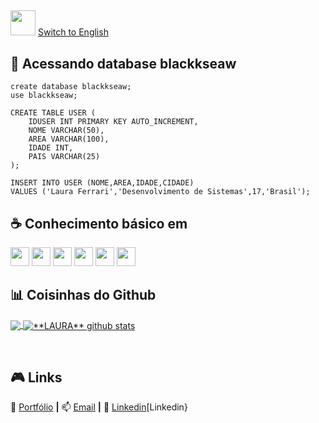 ## <p align="center">
  <img src="https://cdn-icons-png.flaticon.com/512/786/786486.png" width="40px;"/>
  <a href="https://github.com/blackkseaw/blackkseaw/blob/master/README-EN.md"> Switch to English </a> 
</p>




## 🚀 **Acessando database blackkseaw**

```
create database blackkseaw;
use blackkseaw;

CREATE TABLE USER (
    IDUSER INT PRIMARY KEY AUTO_INCREMENT,
    NOME VARCHAR(50),
    AREA VARCHAR(100),
    IDADE INT,
    PAIS VARCHAR(25)
);

INSERT INTO USER (NOME,AREA,IDADE,CIDADE)
VALUES ('Laura Ferrari','Desenvolvimento de Sistemas',17,'Brasil');

```

## ☕ **Conhecimento básico em**  

<code><img height="30" src="https://img.shields.io/badge/Android-3DDC84?style=for-the-badge&logo=android&logoColor=white"></code>
<code><img height="30" src="https://img.shields.io/badge/Java-ED8B00?style=for-the-badge&logo=java&logoColor=white"></code>
<code><img height="30" src="https://img.shields.io/badge/JavaScript-323330?style=for-the-badge&logo=javascript&logoColor=F7DF1E"></code>
<code><img height="30" src="https://img.shields.io/badge/Visual_Studio_Code-0078D4?style=for-the-badge&logo=visual%20studio%20code&logoColor=white"></code>
<code><img height="30" src="https://img.shields.io/badge/HTML5-E34F26?style=for-the-badge&logo=html5&logoColor=white"></code>
<code><img height="30" src="https://img.shields.io/badge/CSS3-1572B6?style=for-the-badge&logo=css3&logoColor=white"></code>


## 📊 **Coisinhas do Github**

<a href="https://github.com/Gurupreet">
  <img align="center" src="https://github-readme-stats.vercel.app/api/top-langs/?username=blackkseaw&theme=radical&hide_langs_below=1" />
</a>

<a href="https://github.com/Gurupreet">
 <img align="center" src="https://github-readme-stats.vercel.app/api?username=blackkseaw&show_icons=true&theme=radical&line_height=27" alt="**LAURA** github stats"/>
</a>

[Portfólio]: https://sites.google.com/estudante.sc.senai.br/lauraferrari-portfolio/p%C3%A1gina-inicial
[Email]: lauraferrari@floripa.com.br
[Linkedin]: https://www.linkedin.com/in/laura-ferrari-6a25b220b/
<br>

## 🎮 **Links** 

🏡 [Portfólio][Portfólio] **|**
📫 [Email][Email] **|** 
👔 [Linkedin][Linkedin}



